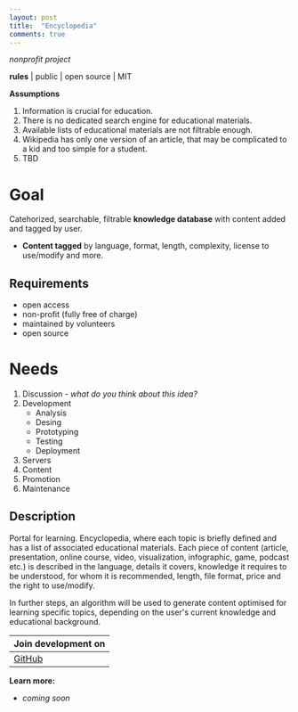 ```yaml
---
layout: post
title:  "Encyclopedia"
comments: true
---
```


*nonprofit project*

**rules** | public | open source | MIT

**Assumptions**
1. Information is crucial for education.
2. There is no dedicated search engine for educational materials.
3. Available lists of educational materials are not filtrable enough.
4. Wikipedia has only one version of an article, that may be complicated to a kid and too simple for a student. 
5. TBD


# **Goal**
Catehorized, searchable, filtrable **knowledge database** with content added and tagged by user. 
* **Content tagged** by language, format, length, complexity, license to use/modify and more. 


## Requirements
* open access 
* non-profit (fully free of charge)
* maintained by volunteers 
* open source

# Needs
1. Discussion - *what do you think about this idea?*
2. Development
	* Analysis
	* Desing
	* Prototyping
	* Testing
	* Deployment 
3. Servers
4. Content
5. Promotion
6. Maintenance



## Description
Portal for learning. Encyclopedia, where each topic is briefly defined and has a list of associated educational materials. Each piece of content (article, presentation, online course, video, visualization, infographic, game, podcast etc.) is described in the language, details it covers, knowledge it requires to be understood, for whom it is recommended, length, file format, price and the right to use/modify.

In further steps, an algorithm will be used to generate content optimised for learning specific topics, depending on the user's current knowledge and educational background. 


| **Join development on** | 
|------|
[GitHub]() | [Facebook]() | [Reddit]() | [Discord]()

**Learn more:**
* *coming soon*